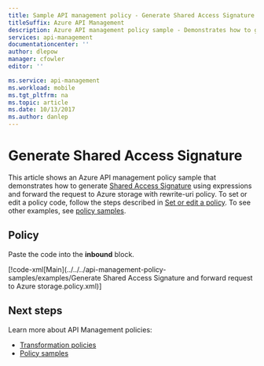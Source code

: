 ```yaml
---
title: Sample API management policy - Generate Shared Access Signature
titleSuffix: Azure API Management
description: Azure API management policy sample - Demonstrates how to generate Shared Access Signature using expressions and forward the request to Azure storage with rewrite-uri policy..
services: api-management
documentationcenter: ''
author: dlepow
manager: cfowler
editor: ''

ms.service: api-management
ms.workload: mobile
ms.tgt_pltfrm: na
ms.topic: article
ms.date: 10/13/2017
ms.author: danlep
---
```


# Generate Shared Access Signature

This article shows an Azure API management policy sample that demonstrates how to generate [Shared Access Signature](../../storage/common/storage-sas-overview.md) using expressions and forward the request to Azure storage with rewrite-uri policy. To set or edit a policy code, follow the steps described in [Set or edit a policy](../set-edit-policies.md). To see other examples, see [policy samples](/azure/api-management/policies).

## Policy

Paste the code into the **inbound** block.

[!code-xml[Main](../../../api-management-policy-samples/examples/Generate Shared Access Signature and forward request to Azure storage.policy.xml)]

## Next steps

Learn more about API Management policies:

+ [Transformation policies](../api-management-transformation-policies.md)
+ [Policy samples](/azure/api-management/policies)